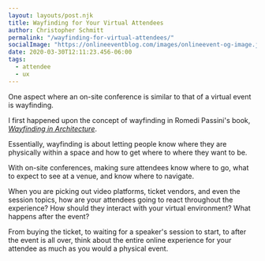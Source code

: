 ```yaml
---
layout: layouts/post.njk
title: Wayfinding for Your Virtual Attendees
author: Christopher Schmitt
permalink: "/wayfinding-for-virtual-attendees/"
socialImage: "https://onlineeventblog.com/images/onlineevent-og-image.jpg"
date: 2020-03-30T12:11:23.456-06:00
tags:
  - attendee
  - ux
---
```


One aspect where an on-site conference is similar to that of a virtual event is wayfinding. 

I first happened upon the concept of wayfinding in Romedi Passini's book, _[Wayfinding in Architecture](https://amzn.to/3axhxIY)_.

Essentially, wayfinding is about letting people know where they are physically within a space and how to get where to where they want to be.

With on-site conferences, making sure attendees know where to go, what to expect to see at a venue, and know where to navigate.

When you are picking out video platforms, ticket vendors, and even the session topics, how are your attendees going to react throughout the experience? How should they interact with your virtual environment? What happens after the event? 

From buying the ticket, to waiting for a speaker's session to start, to after the event is all over, think about the entire online experience for your attendee as much as you would a physical event.